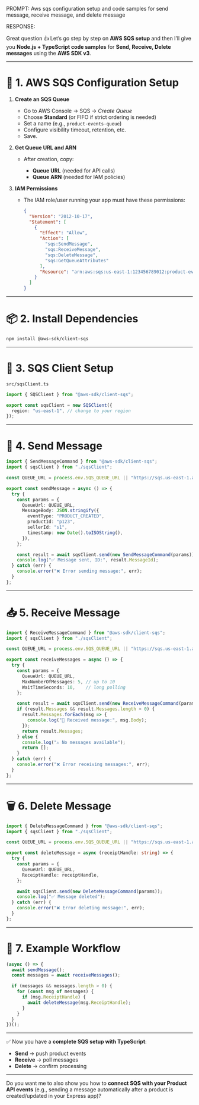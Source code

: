 PROMPT: Aws sqs configuration setup and code samples for send message, receive message, and delete message

RESPONSE: 

Great question 👍 Let’s go step by step on **AWS SQS setup** and then I’ll give you **Node.js + TypeScript code samples** for **Send, Receive, Delete messages** using the **AWS SDK v3**.

---

# 🔧 1. AWS SQS Configuration Setup

1. **Create an SQS Queue**

    * Go to AWS Console → SQS → *Create Queue*
    * Choose **Standard** (or FIFO if strict ordering is needed)
    * Set a name (e.g., `product-events-queue`)
    * Configure visibility timeout, retention, etc.
    * Save.

2. **Get Queue URL and ARN**

    * After creation, copy:

        * **Queue URL** (needed for API calls)
        * **Queue ARN** (needed for IAM policies)

3. **IAM Permissions**

    * The IAM role/user running your app must have these permissions:

      ```json
      {
        "Version": "2012-10-17",
        "Statement": [
          {
            "Effect": "Allow",
            "Action": [
              "sqs:SendMessage",
              "sqs:ReceiveMessage",
              "sqs:DeleteMessage",
              "sqs:GetQueueAttributes"
            ],
            "Resource": "arn:aws:sqs:us-east-1:123456789012:product-events-queue"
          }
        ]
      }
      ```

---

# 📦 2. Install Dependencies

```bash
npm install @aws-sdk/client-sqs
```

---

# 📝 3. SQS Client Setup

`src/sqsClient.ts`

```ts
import { SQSClient } from "@aws-sdk/client-sqs";

export const sqsClient = new SQSClient({
  region: "us-east-1", // change to your region
});
```

---

# 🚀 4. Send Message

```ts
import { SendMessageCommand } from "@aws-sdk/client-sqs";
import { sqsClient } from "./sqsClient";

const QUEUE_URL = process.env.SQS_QUEUE_URL || "https://sqs.us-east-1.amazonaws.com/123456789012/product-events-queue";

export const sendMessage = async () => {
  try {
    const params = {
      QueueUrl: QUEUE_URL,
      MessageBody: JSON.stringify({
        eventType: "PRODUCT_CREATED",
        productId: "p123",
        sellerId: "s1",
        timestamp: new Date().toISOString(),
      }),
    };

    const result = await sqsClient.send(new SendMessageCommand(params));
    console.log("✅ Message sent, ID:", result.MessageId);
  } catch (err) {
    console.error("❌ Error sending message:", err);
  }
};
```

---

# 📥 5. Receive Message

```ts
import { ReceiveMessageCommand } from "@aws-sdk/client-sqs";
import { sqsClient } from "./sqsClient";

const QUEUE_URL = process.env.SQS_QUEUE_URL || "https://sqs.us-east-1.amazonaws.com/123456789012/product-events-queue";

export const receiveMessages = async () => {
  try {
    const params = {
      QueueUrl: QUEUE_URL,
      MaxNumberOfMessages: 5, // up to 10
      WaitTimeSeconds: 10,    // long polling
    };

    const result = await sqsClient.send(new ReceiveMessageCommand(params));
    if (result.Messages && result.Messages.length > 0) {
      result.Messages.forEach(msg => {
        console.log("📨 Received message:", msg.Body);
      });
      return result.Messages;
    } else {
      console.log("⚠️ No messages available");
      return [];
    }
  } catch (err) {
    console.error("❌ Error receiving messages:", err);
  }
};
```

---

# 🗑️ 6. Delete Message

```ts
import { DeleteMessageCommand } from "@aws-sdk/client-sqs";
import { sqsClient } from "./sqsClient";

const QUEUE_URL = process.env.SQS_QUEUE_URL || "https://sqs.us-east-1.amazonaws.com/123456789012/product-events-queue";

export const deleteMessage = async (receiptHandle: string) => {
  try {
    const params = {
      QueueUrl: QUEUE_URL,
      ReceiptHandle: receiptHandle,
    };

    await sqsClient.send(new DeleteMessageCommand(params));
    console.log("✅ Message deleted");
  } catch (err) {
    console.error("❌ Error deleting message:", err);
  }
};
```

---

# 🔄 7. Example Workflow

```ts
(async () => {
  await sendMessage();
  const messages = await receiveMessages();

  if (messages && messages.length > 0) {
    for (const msg of messages) {
      if (msg.ReceiptHandle) {
        await deleteMessage(msg.ReceiptHandle);
      }
    }
  }
})();
```

---

✅ Now you have a **complete SQS setup with TypeScript**:

* **Send** → push product events
* **Receive** → poll messages
* **Delete** → confirm processing

---

Do you want me to also show you how to **connect SQS with your Product API events** (e.g., sending a message automatically after a product is created/updated in your Express app)?

